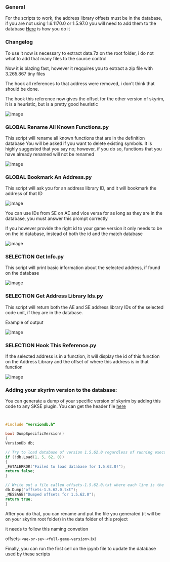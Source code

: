 ### General
For the scripts to work, the address library offsets must be in the database, if you are not using 1.6.1170.0 or 1.5.97.0 you will need to add them to the database [Here](#adding-your-skyrim-version-to-the-database) is how you do it 


### Changelog

To use it now is necessary to extract data.7z on the root folder, i do not what to add that many files to the source control

Now it is blazing fast, however it reqquires you to extract a zip file with 3.265.867 tiny files

The hook all references to that address were removed, i don't think that should be done.

The hook this reference now gives the offset for the other version of skyrim, it is a heuristic, but is a pretty good heuristic

![image](https://github.com/user-attachments/assets/b9689912-0b59-40b5-bc00-47ecd4f08b37)


### GLOBAL Rename All Known Functions.py

This script will rename all known functions that are in the definition database
You will be asked if you want to delete existing symbols. It is highly suggested that you say no; however, if you do so, functions that you have already renamed will not be renamed

![image](https://github.com/Thiago099/ghidra_scripts/assets/66787043/4f448293-4c7b-4e2a-938c-d95104101e6f)

### GLOBAL Bookmark An Address.py

This script will ask you for an address library ID, and it will bookmark the address of that ID

![image](https://github.com/Thiago099/ghidra_scripts/assets/66787043/d7757f3b-9f59-45e9-b450-6d93e202896e)


You can use IDs from SE on AE and vice versa for as long as they are in the database, you must answer this prompt correctly

If you however provide the right id to your game version it only needs to be on the id database, instead of both the id and the match database

![image](https://github.com/Thiago099/ghidra_scripts/assets/66787043/819ae529-7c4d-405e-a03f-e60946c38ba2)

### SELECTION Get Info.py

This script will print basic information about the selected address, if found on the database

![image](https://github.com/Thiago099/ghidra_scripts/assets/66787043/b510a5b1-728e-43a2-b02c-367232509534)

### SELECTION Get Address Library Ids.py

This script will return both the AE and SE address library IDs of the selected code unit, if they are in the database.

Example of output

![image](https://github.com/Thiago099/ghidra_scripts/assets/66787043/367148a6-fd27-4cde-81c6-043f54ceb682)

### SELECTION Hook This Reference.py

If the selected address is in a function, it will display the id of this function on the Address Library and the offset of where this address is in that function

![image](https://github.com/user-attachments/assets/1b621c33-3f53-4175-84cd-c475cd680efc)

### Adding your skyrim version to the database:

You can generate a dump of your specific version of skyrim by adding this code to any SKSE plugin. You can get the header file [here](https://www.nexusmods.com/skyrimspecialedition/mods/32444?tab=files)

```c++


#include "versiondb.h"

bool DumpSpecificVersion()
{
VersionDb db;

// Try to load database of version 1.5.62.0 regardless of running executable version.
if (!db.Load(1, 5, 62, 0))
{
_FATALERROR("Failed to load database for 1.5.62.0!");
return false;
}

// Write out a file called offsets-1.5.62.0.txt where each line is the ID and offset.
db.Dump("offsets-1.5.62.0.txt");
_MESSAGE("Dumped offsets for 1.5.62.0");
return true;
}
```

After you do that, you can rename and put the file you generated (it will be on your skyrim root folder) in the data folder of this project

it needs to follow this naming convetion

offsets-`<ae-or-se>`-`<full-game-version>`.txt

Finally, you can run the first cell on the ipynb file to update the database used by these scripts
